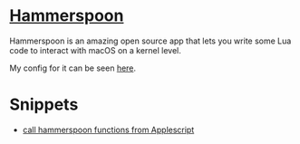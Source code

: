 # [Hammerspoon](https://github.com/Hammerspoon/hammerspoon)
Hammerspoon is an amazing open source app that lets you write some Lua code to interact with macOS on a kernel level. 

My config for it can be seen [here](https://github.com/nikitavoloboev/dotfiles/blob/master/hammerspoon/init.lua).

# Snippets
- [call hammerspoon functions from Applescript](https://gist.github.com/d35f591faec7df581db730e6affd3731)
